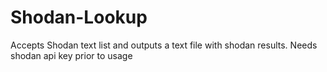 # Shodan-Lookup

Accepts Shodan text list and outputs a text file with shodan results. Needs shodan api key prior to usage
